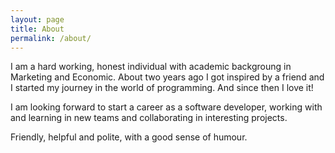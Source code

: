 ```yaml
---
layout: page
title: About
permalink: /about/
---
```


I am a hard working, honest individual with academic backgroung in Marketing and Economic. About two years ago I got inspired by a friend and I started my journey in the world of programming. And since then I love it!

I am looking forward to start a career as a software developer, working with and learning in new teams and collaborating in interesting projects.

Friendly, helpful and polite, with a good sense of humour.
